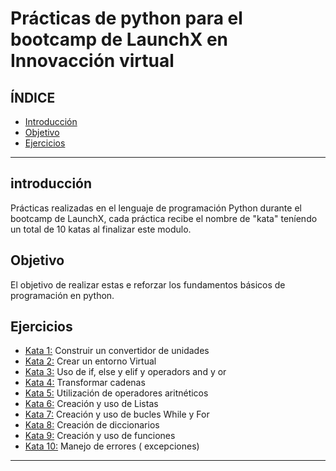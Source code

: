 # Prácticas de python para el bootcamp de LaunchX en Innovacción virtual

## **ÍNDICE**
* [Introducción](https://github.com/rositaa-as/Katas_Rosa/new/main?readme=1#introducci%C3%B3n)
* [Objetivo](https://github.com/rositaa-as/Katas_Rosa/new/main?readme=1#objetivo)
* [Ejercicios](https://github.com/rositaa-as/Katas_Rosa/new/main?readme=1#ejercicios)

****

## introducción
Prácticas realizadas en el lenguaje de programación Python durante el bootcamp de LaunchX, cada práctica recibe el nombre de "kata"
teníendo un total de 10 katas al finalizar este modulo.

## Objetivo
El objetivo de realizar estas e reforzar los fundamentos básicos de programación en python.

## Ejercicios
* [Kata 1:](https://github.com/rositaa-as/Katas_Rosa/blob/main/Kata1_ASRMG.ipynb) Construir un convertidor de unidades
* [Kata 2:](https://github.com/rositaa-as/Katas_Rosa/blob/main/Kata2_ASRMG.JPG) Crear un entorno Virtual
* [Kata 3:](https://github.com/rositaa-as/Katas_Rosa/blob/main/Kata3_ASRMG.ipynb) Uso de if, else y elif y operadors and y or
* [Kata 4:](https://github.com/rositaa-as/Katas_Rosa/blob/main/Kata4__ASRMG.ipynb) Transformar cadenas
* [Kata 5:](https://github.com/rositaa-as/Katas_Rosa/blob/main/Kata5_ASRMG.ipynb) Utilización de operadores aritnéticos
* [Kata 6:](https://github.com/rositaa-as/Katas_Rosa/blob/main/Kata6_ASRMG.ipynb) Creación y uso de Listas
* [Kata 7:](https://github.com/rositaa-as/Katas_Rosa/blob/main/Kata7_ASRMG.ipynb) Creación y uso de bucles While y For
* [Kata 8:](https://github.com/rositaa-as/Katas_Rosa/blob/main/Kata8_ASRMG.ipynb) Creación de diccionarios
* [Kata 9:](https://github.com/rositaa-as/Katas_Rosa/blob/main/Kata9_ASRMG.ipynb) Creación y uso de funciones
* [Kata 10:](https://github.com/rositaa-as/Katas_Rosa/blob/main/Kata10_ASRMG.ipynb) Manejo de errores ( excepciones)



***
